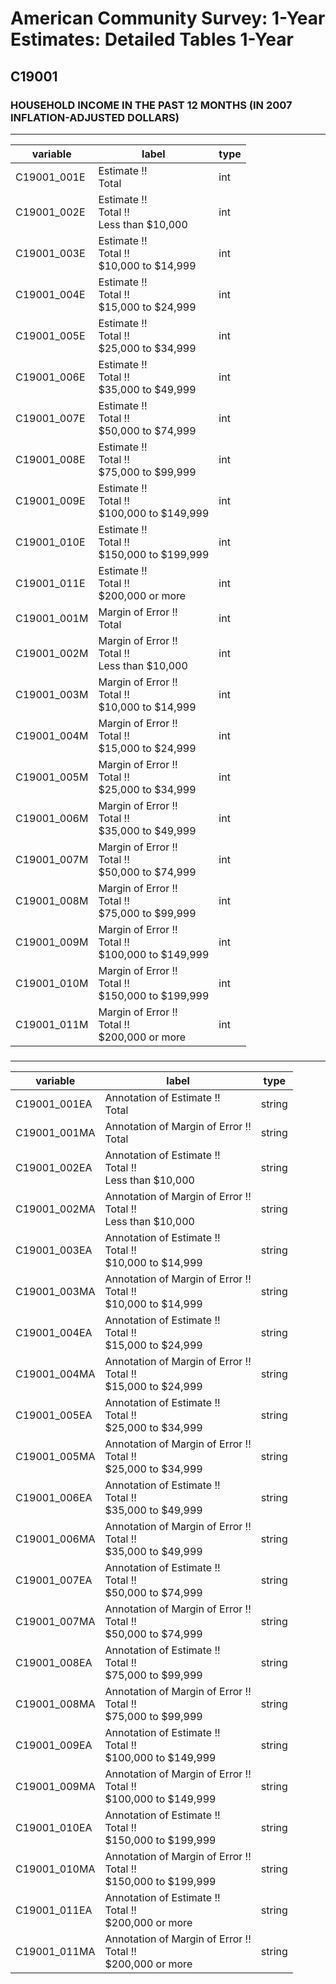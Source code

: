 # American Community Survey: 1-Year Estimates: Detailed Tables 1-Year

## C19001

### HOUSEHOLD INCOME IN THE PAST 12 MONTHS (IN 2007 INFLATION-ADJUSTED DOLLARS)

___

| variable | label | type |
| ----- | ----- | ----- |
| C19001_001E | Estimate !!<br>Total | int |
| C19001_002E | Estimate !!<br>Total !!<br>Less than $10,000 | int |
| C19001_003E | Estimate !!<br>Total !!<br>$10,000 to $14,999 | int |
| C19001_004E | Estimate !!<br>Total !!<br>$15,000 to $24,999 | int |
| C19001_005E | Estimate !!<br>Total !!<br>$25,000 to $34,999 | int |
| C19001_006E | Estimate !!<br>Total !!<br>$35,000 to $49,999 | int |
| C19001_007E | Estimate !!<br>Total !!<br>$50,000 to $74,999 | int |
| C19001_008E | Estimate !!<br>Total !!<br>$75,000 to $99,999 | int |
| C19001_009E | Estimate !!<br>Total !!<br>$100,000 to $149,999 | int |
| C19001_010E | Estimate !!<br>Total !!<br>$150,000 to $199,999 | int |
| C19001_011E | Estimate !!<br>Total !!<br>$200,000 or more | int |
| C19001_001M | Margin of Error !!<br>Total | int |
| C19001_002M | Margin of Error !!<br>Total !!<br>Less than $10,000 | int |
| C19001_003M | Margin of Error !!<br>Total !!<br>$10,000 to $14,999 | int |
| C19001_004M | Margin of Error !!<br>Total !!<br>$15,000 to $24,999 | int |
| C19001_005M | Margin of Error !!<br>Total !!<br>$25,000 to $34,999 | int |
| C19001_006M | Margin of Error !!<br>Total !!<br>$35,000 to $49,999 | int |
| C19001_007M | Margin of Error !!<br>Total !!<br>$50,000 to $74,999 | int |
| C19001_008M | Margin of Error !!<br>Total !!<br>$75,000 to $99,999 | int |
| C19001_009M | Margin of Error !!<br>Total !!<br>$100,000 to $149,999 | int |
| C19001_010M | Margin of Error !!<br>Total !!<br>$150,000 to $199,999 | int |
| C19001_011M | Margin of Error !!<br>Total !!<br>$200,000 or more | int |
### 

___

| variable | label | type |
| ----- | ----- | ----- |
| C19001_001EA | Annotation of Estimate !!<br>Total | string |
| C19001_001MA | Annotation of Margin of Error !!<br>Total | string |
| C19001_002EA | Annotation of Estimate !!<br>Total !!<br>Less than $10,000 | string |
| C19001_002MA | Annotation of Margin of Error !!<br>Total !!<br>Less than $10,000 | string |
| C19001_003EA | Annotation of Estimate !!<br>Total !!<br>$10,000 to $14,999 | string |
| C19001_003MA | Annotation of Margin of Error !!<br>Total !!<br>$10,000 to $14,999 | string |
| C19001_004EA | Annotation of Estimate !!<br>Total !!<br>$15,000 to $24,999 | string |
| C19001_004MA | Annotation of Margin of Error !!<br>Total !!<br>$15,000 to $24,999 | string |
| C19001_005EA | Annotation of Estimate !!<br>Total !!<br>$25,000 to $34,999 | string |
| C19001_005MA | Annotation of Margin of Error !!<br>Total !!<br>$25,000 to $34,999 | string |
| C19001_006EA | Annotation of Estimate !!<br>Total !!<br>$35,000 to $49,999 | string |
| C19001_006MA | Annotation of Margin of Error !!<br>Total !!<br>$35,000 to $49,999 | string |
| C19001_007EA | Annotation of Estimate !!<br>Total !!<br>$50,000 to $74,999 | string |
| C19001_007MA | Annotation of Margin of Error !!<br>Total !!<br>$50,000 to $74,999 | string |
| C19001_008EA | Annotation of Estimate !!<br>Total !!<br>$75,000 to $99,999 | string |
| C19001_008MA | Annotation of Margin of Error !!<br>Total !!<br>$75,000 to $99,999 | string |
| C19001_009EA | Annotation of Estimate !!<br>Total !!<br>$100,000 to $149,999 | string |
| C19001_009MA | Annotation of Margin of Error !!<br>Total !!<br>$100,000 to $149,999 | string |
| C19001_010EA | Annotation of Estimate !!<br>Total !!<br>$150,000 to $199,999 | string |
| C19001_010MA | Annotation of Margin of Error !!<br>Total !!<br>$150,000 to $199,999 | string |
| C19001_011EA | Annotation of Estimate !!<br>Total !!<br>$200,000 or more | string |
| C19001_011MA | Annotation of Margin of Error !!<br>Total !!<br>$200,000 or more | string |

